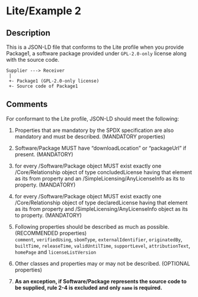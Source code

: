 # Lite/Example 2

## Description

This is a JSON-LD file that conforms to the Lite profile when you provide Package1, a software package provided under ```GPL-2.0-only``` license along with the source code.  

```
Supplier ---> Receiver
 |
 +- Package1 (GPL-2.0-only license)  
 +- Source code of Package1
```

## Comments  

For conformant to the Lite profile, JSON-LD should meet the following:  

1. Properties that are mandatory by the SPDX specification are also mandatory and must be described. (MANDATORY properties)  

2. Software/Package MUST have “downloadLocation” or “packageUrl” if present. (MANDATORY)  

3. for every /Software/Package object MUST exist exactly one /Core/Relationship object of type concludedLicense having that element as its from property and an /SimpleLicensing/AnyLicenseInfo as its to property. (MANDATORY)  

4. for every /Software/Package object MUST exist exactly one /Core/Relationship object of type declaredLicense having that element as its from property and /SimpleLicensing/AnyLicenseInfo object as its to property. (MANDATORY)  

5. Following properties should be described as much as possible. (RECOMMENDED properties)  
```comment```, ```verifiedUsing```, ```sbomType```, ```externalIdentifier```, ```originatedBy```, ```builtTime```, ```releaseTime```, ```validUntilTime```, ```supportLevel```, ```attributionText```, ```homePage``` and ```licenseListVersion```  

6. Other classes and properties may or may not be described. (OPTIONAL properties)  

7. **As an exception, if Software/Package represents the source code to be supplied, rule 2-4 is excluded and only ```name``` is required.**  